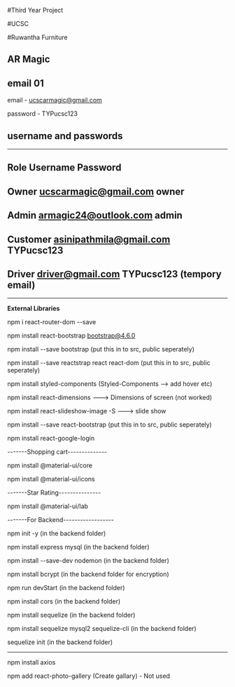 #Third Year Project

#UCSC

#Ruwantha Furniture

AR Magic
-------------------------------

email 01
--------

email - ucscarmagic@gmail.com

password - TYPucsc123

username and passwords
----------------------
-------------------------------------------------- 
Role        Username                    Password
--------------------------------------------------
Owner       ucscarmagic@gmail.com       owner
--------------------------------------------------
Admin       armagic24@outlook.com       admin
--------------------------------------------------
Customer    asinipathmila@gmail.com     TYPucsc123
--------------------------------------------------
Driver      driver@gmail.com            TYPucsc123  (tempory email)
--------------------------------------------------

---------------------------------

**External Libraries**

npm i react-router-dom --save

npm install react-bootstrap bootstrap@4.6.0

npm install --save bootstrap (put this in to src, public seperately)

npm install --save reactstrap react react-dom (put this in to src, public seperately)

npm install styled-components (Styled-Components --> add hover etc)

npm install react-dimensions ---> Dimensions of screen (not worked)

npm install react-slideshow-image -S ---> slide show

npm install --save react-bootstrap (put this in to src, public seperately) 

npm install react-google-login

-------Shopping cart--------------

npm install @material-ui/core

npm install @material-ui/icons

-------Star Rating---------------

npm install @material-ui/lab

-------For Backend------------------

npm init -y         (in the backend folder)

npm install express mysql   (in the backend folder)

npm install --save-dev nodemon  (in the backend folder)

npm install bcrypt  (in the backend folder for encryption)

npm run devStart  (in the backend folder)

npm install cors  (in the backend folder)

npm install sequelize (in the backend folder)

npm install sequelize mysql2 sequelize-cli (in the backend folder)

sequelize init (in the backend folder)

----------------------------------------

npm install axios

npm add react-photo-gallery (Create gallary) - Not used






